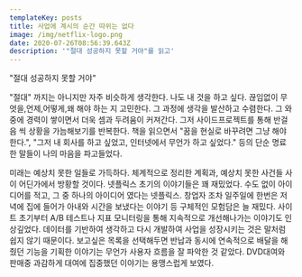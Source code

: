 ```yaml
---
templateKey: posts
title: 사업에 계시의 순간 따위는 없다
image: /img/netflix-logo.png
date: 2020-07-26T08:56:39.643Z
description: '"절대 성공하지 못할 거야"를 읽고'
---
```

"절대 성공하지 못할 거야"

"절대" 까지는 아니지만 자주 비슷하게 생각한다. 나도 내 것을 하고 싶다. 끊임없이 무엇을,언제,어떻게,왜 해야 하는 지 고민한다. 그 과정에 생각을 발산하고 수렴한다. 그 와중에 경력이 쌓이면서 더욱 셈과 두려움이 커져간다. 그저 사이드프로젝트를 통해 반걸음 씩 상황을 가늠해보기를 반복한다. 책을 읽으면서 "꿈을 현실로 바꾸려면 그냥 해야한다.", "그저 내 회사를 하고 싶었고, 인터넷에서 무언가 하고 싶었다." 등의 단순 명료한 말들이 나의 마음을 파고들었다.

미래는 예상치 못한 일들로 가득하다. 체계적으로 정리한 계획과, 예상치 못한 사건들 사이 어딘가에서 방황할 것이다. 넷플릭스 초기의 이야기들은 꽤 재밌었다. 수도 없이 아이디어를 적고, 그 중 하나의 아이디어 였다는 넷플릭스. 창업자 조차 일주일에 한번은 저녁에 집에 들어가 아내와 시간을 보냈다는 이야기 등 구체적인 모험담은 늘 재밌다. 사이트 초기부터 A/B 테스트나 지표 모니터링을 통해 지속적으로 개선해나가는 이야기도 인상깊었다. 데이터를 기반하여 생각하고 다시 개발하여 사업을 성장시키는 것은 말처럼 쉽지 않기 때문이다. 보고싶은 목록을 선택해두면 반납과 동시에 연속적으로 배달을 해줬던 기능을 기획한 이야기는 무언가 사용자 흐름을 잘 파악한 것 같았다. DVD대여와 판매중 과감하게 대여에 집중했던 이야기는 용맹스럽게 보였다.